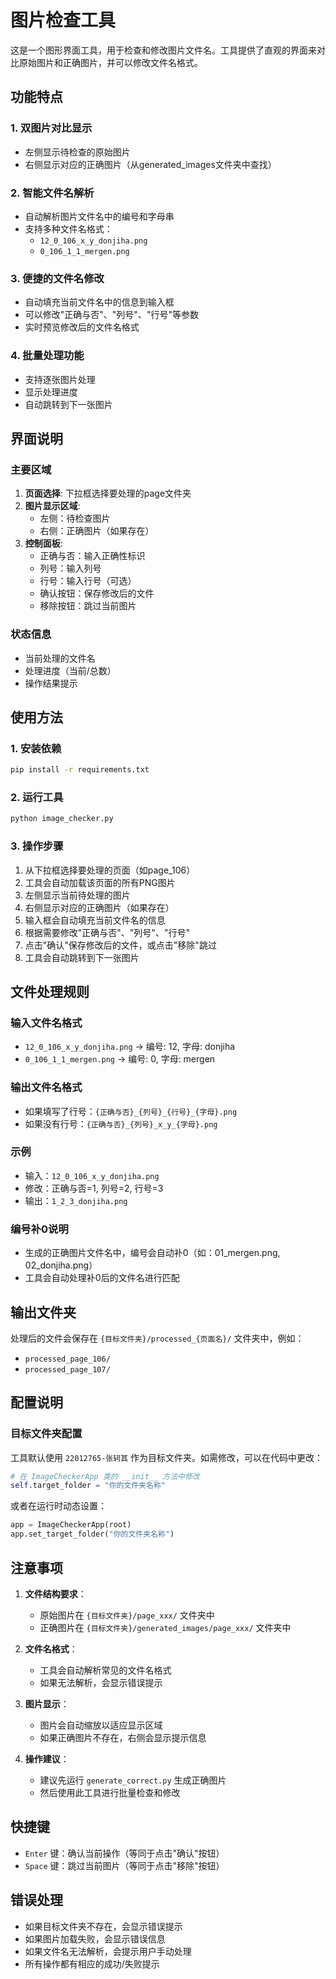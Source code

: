 # 图片检查工具

这是一个图形界面工具，用于检查和修改图片文件名。工具提供了直观的界面来对比原始图片和正确图片，并可以修改文件名格式。

## 功能特点

### 1. **双图片对比显示**
- 左侧显示待检查的原始图片
- 右侧显示对应的正确图片（从generated_images文件夹中查找）

### 2. **智能文件名解析**
- 自动解析图片文件名中的编号和字母串
- 支持多种文件名格式：
  - `12_0_106_x_y_donjiha.png`
  - `0_106_1_1_mergen.png`

### 3. **便捷的文件名修改**
- 自动填充当前文件名中的信息到输入框
- 可以修改"正确与否"、"列号"、"行号"等参数
- 实时预览修改后的文件名格式

### 4. **批量处理功能**
- 支持逐张图片处理
- 显示处理进度
- 自动跳转到下一张图片

## 界面说明

### 主要区域
1. **页面选择**: 下拉框选择要处理的page文件夹
2. **图片显示区域**: 
   - 左侧：待检查图片
   - 右侧：正确图片（如果存在）
3. **控制面板**:
   - 正确与否：输入正确性标识
   - 列号：输入列号
   - 行号：输入行号（可选）
   - 确认按钮：保存修改后的文件
   - 移除按钮：跳过当前图片

### 状态信息
- 当前处理的文件名
- 处理进度（当前/总数）
- 操作结果提示

## 使用方法

### 1. 安装依赖
```bash
pip install -r requirements.txt
```

### 2. 运行工具
```bash
python image_checker.py
```

### 3. 操作步骤
1. 从下拉框选择要处理的页面（如page_106）
2. 工具会自动加载该页面的所有PNG图片
3. 左侧显示当前待处理的图片
4. 右侧显示对应的正确图片（如果存在）
5. 输入框会自动填充当前文件名的信息
6. 根据需要修改"正确与否"、"列号"、"行号"
7. 点击"确认"保存修改后的文件，或点击"移除"跳过
8. 工具会自动跳转到下一张图片

## 文件处理规则

### 输入文件名格式
- `12_0_106_x_y_donjiha.png` → 编号: 12, 字母: donjiha
- `0_106_1_1_mergen.png` → 编号: 0, 字母: mergen

### 输出文件名格式
- 如果填写了行号：`{正确与否}_{列号}_{行号}_{字母}.png`
- 如果没有行号：`{正确与否}_{列号}_x_y_{字母}.png`

### 示例
- 输入：`12_0_106_x_y_donjiha.png`
- 修改：正确与否=1, 列号=2, 行号=3
- 输出：`1_2_3_donjiha.png`

### 编号补0说明
- 生成的正确图片文件名中，编号会自动补0（如：01_mergen.png, 02_donjiha.png）
- 工具会自动处理补0后的文件名进行匹配

## 输出文件夹

处理后的文件会保存在 `{目标文件夹}/processed_{页面名}/` 文件夹中，例如：
- `processed_page_106/`
- `processed_page_107/`

## 配置说明

### 目标文件夹配置
工具默认使用 `22012765-张轲其` 作为目标文件夹。如需修改，可以在代码中更改：

```python
# 在 ImageCheckerApp 类的 __init__ 方法中修改
self.target_folder = "你的文件夹名称"
```

或者在运行时动态设置：
```python
app = ImageCheckerApp(root)
app.set_target_folder("你的文件夹名称")
```

## 注意事项

1. **文件结构要求**：
   - 原始图片在 `{目标文件夹}/page_xxx/` 文件夹中
   - 正确图片在 `{目标文件夹}/generated_images/page_xxx/` 文件夹中

2. **文件名格式**：
   - 工具会自动解析常见的文件名格式
   - 如果无法解析，会显示错误提示

3. **图片显示**：
   - 图片会自动缩放以适应显示区域
   - 如果正确图片不存在，右侧会显示提示信息

4. **操作建议**：
   - 建议先运行 `generate_correct.py` 生成正确图片
   - 然后使用此工具进行批量检查和修改

## 快捷键

- `Enter` 键：确认当前操作（等同于点击"确认"按钮）
- `Space` 键：跳过当前图片（等同于点击"移除"按钮）

## 错误处理

- 如果目标文件夹不存在，会显示错误提示
- 如果图片加载失败，会显示错误信息
- 如果文件名无法解析，会提示用户手动处理
- 所有操作都有相应的成功/失败提示 